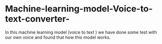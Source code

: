 # Machine-learning-model-Voice-to-text-converter-
In this machine learning model  (voice to text ) we have done some test with our own voice and found that how this model works. 
